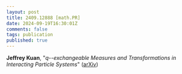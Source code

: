 ```yaml
---
layout: post
title: 2409.12888 [math.PR]
date: 2024-09-19T16:30:01Z
comments: false
tags: publication
published: true
---
```


<b>Jeffrey Kuan</b>, "<i>q--exchangeable Measures and Transformations in Interacting Particle  Systems</i>" ([arXiv](http://arxiv.org/abs/2409.12888v1))
